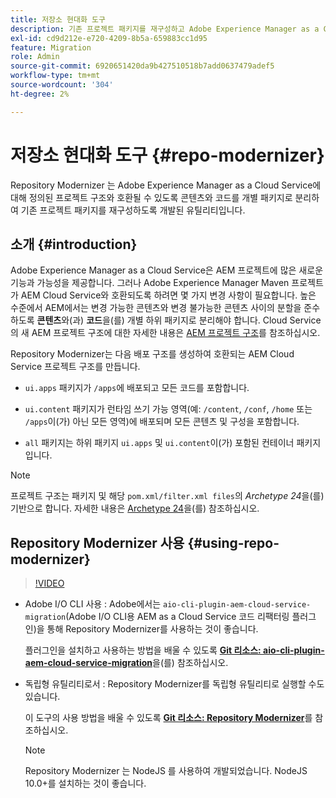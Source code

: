```yaml
---
title: 저장소 현대화 도구
description: 기존 프로젝트 패키지를 재구성하고 Adobe Experience Manager as a Cloud Service에 대해 정의된 프로젝트 구조와 호환되도록 하는 방법에 대해 알아봅니다.
exl-id: cd9d212e-e720-4209-8b5a-659883cc1d95
feature: Migration
role: Admin
source-git-commit: 6920651420da9b427510518b7add0637479adef5
workflow-type: tm+mt
source-wordcount: '304'
ht-degree: 2%

---
```


# 저장소 현대화 도구 {#repo-modernizer}

Repository Modernizer 는 Adobe Experience Manager as a Cloud Service에 대해 정의된 프로젝트 구조와 호환될 수 있도록 콘텐츠와 코드를 개별 패키지로 분리하여 기존 프로젝트 패키지를 재구성하도록 개발된 유틸리티입니다.

## 소개 {#introduction}

Adobe Experience Manager as a Cloud Service은 AEM 프로젝트에 많은 새로운 기능과 가능성을 제공합니다. 그러나 Adobe Experience Manager Maven 프로젝트가 AEM Cloud Service와 호환되도록 하려면 몇 가지 변경 사항이 필요합니다. 높은 수준에서 AEM에서는 변경 가능한 콘텐츠와 변경 불가능한 콘텐츠 사이의 분할을 준수하도록 **콘텐츠**&#x200B;와(과) **코드**&#x200B;을(를) 개별 하위 패키지로 분리해야 합니다. Cloud Service의 새 AEM 프로젝트 구조에 대한 자세한 내용은 [AEM 프로젝트 구조](https://experienceleague.adobe.com/docs/experience-manager-cloud-service/content/implementing/developing/aem-project-content-package-structure.html?lang=ko)를 참조하십시오.

Repository Modernizer는 다음 배포 구조를 생성하여 호환되는 AEM Cloud Service 프로젝트 구조를 만듭니다.

* `ui.apps` 패키지가 `/apps`에 배포되고 모든 코드를 포함합니다.

* `ui.content` 패키지가 런타임 쓰기 가능 영역(예: `/content`, `/conf`, `/home` 또는 `/apps`이(가) 아닌 모든 영역)에 배포되며 모든 콘텐츠 및 구성을 포함합니다.

* `all` 패키지는 하위 패키지 `ui.apps` 및 `ui.content`이(가) 포함된 컨테이너 패키지입니다.

>[!NOTE]
>
>프로젝트 구조는 패키지 및 해당 `pom.xml/filter.xml files`의 *Archetype 24*&#x200B;을(를) 기반으로 합니다. 자세한 내용은 [Archetype 24](https://github.com/adobe/aem-project-archetype)을(를) 참조하십시오.

## Repository Modernizer 사용 {#using-repo-modernizer}

>[!VIDEO](https://video.tv.adobe.com/v/3412962/?quality=12&learn=on&captions=kor)

* Adobe I/O CLI 사용 : Adobe에서는 `aio-cli-plugin-aem-cloud-service-migration`(Adobe I/O CLI용 AEM as a Cloud Service 코드 리팩터링 플러그인)을 통해 Repository Modernizer를 사용하는 것이 좋습니다.

  플러그인을 설치하고 사용하는 방법을 배울 수 있도록 **[Git 리소스: aio-cli-plugin-aem-cloud-service-migration](https://github.com/adobe/aio-cli-plugin-aem-cloud-service-migration#introduction)**&#x200B;을(를) 참조하십시오.

* 독립형 유틸리티로서 : Repository Modernizer를 독립형 유틸리티로 실행할 수도 있습니다.

  이 도구의 사용 방법을 배울 수 있도록 **[Git 리소스: Repository Modernizer](https://github.com/adobe/aem-cloud-service-source-migration/tree/master/packages/repository-modernizer)**&#x200B;를 참조하십시오.

  >[!NOTE]
  >
  >Repository Modernizer 는 NodeJS 를 사용하여 개발되었습니다. NodeJS 10.0+를 설치하는 것이 좋습니다.
